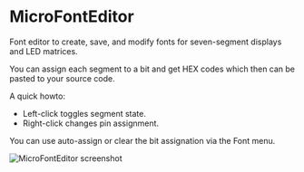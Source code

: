 # MicroFontEditor

Font editor to create, save, and modify fonts for seven-segment displays and 
LED matrices.

You can assign each segment to a bit and get HEX codes which then can be 
pasted to your source code.

A quick howto:

* Left-click toggles segment state.
* Right-click changes pin assignment.

You can use auto-assign or clear the bit assignation via the Font menu.

![MicroFontEditor screenshot](http://storage2.static.itmages.ru/i/15/0307/h_1425748740_3442889_ac11ce7d99.png "MicroFontEditor screenshot")